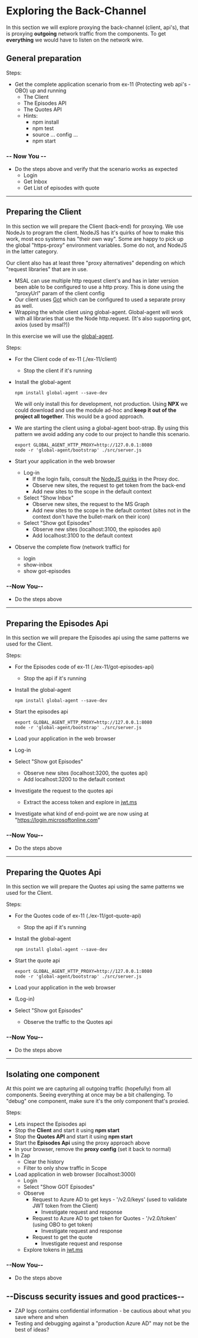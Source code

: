 # Exploring the Back-Channel

In this section we will explore proxying the back-channel (client, api's), that is proxying **outgoing** network traffic from the components. To get **everything** we would have to listen on the network wire.

## General preparation

Steps:

* Get the complete application scenario from ex-11 (Protecting web api's - OBO) up and running
  * The Client
  * The Episodes API
  * The Quotes API
  * Hints:
    * npm install
    * npm test
    * source ... config ...
    * npm start

### -- Now You --

* Do the steps above and verify that the scenario works as expected
  * Login
  * Get Inbox
  * Get List of episodes with quote
  
---

## Preparing the Client

In this section we will prepare the Client (back-end) for proxying. We use NodeJs to program the client. NodeJS has it's quirks of how to make this work, most eco systems has "their own way". Some are happy to pick up the global "https-proxy" environment variables. Some do not, and NodeJS in the latter category.

Our client also has at least three "proxy alternatives" depending on which "request libraries" that are in use.

* MSAL can use multiple http request client's and has in later version been able to be configured to use a http proxy. This is done using the "proxyUrl" param of the client config
* Our client uses [Got](https://github.com/sindresorhus/got/blob/main/documentation/tips.md) which can be configured to used a separate proxy as well.
* Wrapping the whole client using global-agent. Global-agent will work with all libraries that use the Node http.request. (It's also supporting got, axios (used by msal?))

In this exercise we will use the [global-agent](https://github.com/gajus/global-agent).

Steps:

* For the Client code of ex-11 (./ex-11/client)
  * Stop the client if it's running
* Install the global-agent

  ```shell
  npm install global-agent --save-dev
  ```

  We will only install this for development, not production. Using **NPX** we could download and use the module ad-hoc and **keep it out of the project all together**. This would be a good approach.
* We are starting the client using a global-agent boot-strap. By using this pattern we avoid adding any code to our project to handle this scenario.

  ```shell
  export GLOBAL_AGENT_HTTP_PROXY=http://127.0.0.1:8080
  node -r 'global-agent/bootstrap' ./src/server.js
  ```

* Start your application in the web browser
  * Log-in
    * If the login fails, consult the [NodeJS quirks](../../Support/proxy.md#nodejs-quirks) in the Proxy doc.
    * Observe new sites, the request to get token from the back-end
    * Add new sites to the scope in the default context
  * Select "Show Inbox"
    * Observe new sites, the request to the MS Graph
    * Add new sites to the scope in the default context (sites not in the context don't have the bullet-mark on their icon)
  * Select "Show got Episodes"
    * Observe new sites (localhost:3100, the episodes api)
    * Add localhost:3100 to the default context
* Observe the complete flow (network traffic) for
  * login
  * show-inbox
  * show got-episodes
  
### --Now You--

* Do the steps above

---

## Preparing the Episodes Api

In this section we will prepare the Episodes api using the same patterns we used for the Client.

Steps:

* For the Episodes code of ex-11 (./ex-11/got-episodes-api)
  * Stop the api if it's running
* Install the global-agent

  ```shell
  npm install global-agent --save-dev
  ```

* Start the episodes api

  ```shell
  export GLOBAL_AGENT_HTTP_PROXY=http://127.0.0.1:8080
  node -r 'global-agent/bootstrap' ./src/server.js
  ```

* Load your application in the web browser
* Log-in
* Select "Show got Episodes"
  * Observe new sites (localhost:3200, the quotes api)
  * Add localhost:3200 to the default context
* Investigate the request to the quotes api
  * Extract the access token and explore in [jwt.ms](https://jwt.ms)
* Investigate what kind of end-point we are now using at "https://login.microsoftonline.com"

### --Now You--

* Do the steps above

---

## Preparing the Quotes Api

In this section we will prepare the Quotes api using the same patterns we used for the Client.

Steps:

* For the Quotes code of ex-11 (./ex-11/got-quote-api)
  * Stop the api if it's running
* Install the global-agent

  ```shell
  npm install global-agent --save-dev
  ```

* Start the quote api

  ```shell
  export GLOBAL_AGENT_HTTP_PROXY=http://127.0.0.1:8080
  node -r 'global-agent/bootstrap' ./src/server.js
  ```

* Load your application in the web browser
* (Log-in)
* Select "Show got Episodes"
  * Observe the traffic to the Quotes api

### --Now You--

* Do the steps above

---

## Isolating one component

At this point we are capturing all outgoing traffic (hopefully) from all components. Seeing everything at once may be a bit challenging. To "debug" one component, make sure it's the only component that's proxied.

Steps:

* Lets inspect the Episodes api
* Stop the **Client** and start it using **npm start**
* Stop the **Quotes API** and start it using **npm start**
* Start the **Episodes Api** using the proxy approach above
* In your browser, remove the **proxy config** (set it back to normal)
* In Zap
  * Clear the history
  * Filter to only show traffic in Scope
* Load application in web browser (localhost:3000)
  * Login
  * Select "Show GOT Episodes"
  * Observe
    * Request to Azure AD to get keys - '/v2.0/keys' (used to validate JWT token from the Client)
      * Investigate request and response
    * Request to Azure AD to get token for Quotes - '/v2.0/token' (using OBO to get token)
      * Investigate request and response
    * Request to get the quote
      * Investigate request and response
  * Explore tokens in [jwt.ms](https://jwt.ms)

### --Now You--

* Do the steps above

## --Discuss security issues and good practices--

* ZAP logs contains confidential information - be cautious about what you save where and when
* Testing and debugging against a "production Azure AD" may not be the best of ideas?
